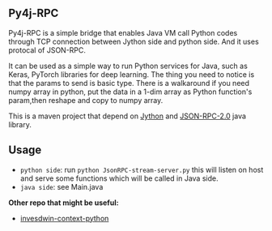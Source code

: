 ## Py4j-RPC

Py4j-RPC is a simple bridge that enables Java VM call Python codes through TCP connection between Jython side and python side. And it uses protocal of JSON-RPC.

It can be used as a simple way to run Python services for Java, such as Keras, PyTorch libraries for deep learning. The thing you need to notice is that the params to send is basic type. There is a walkaround if you need numpy array in python, put the data in a 1-dim array as Python function's param,then reshape and copy to numpy array.

This is a maven project that depend on [Jython](http://www.jython.org) and [JSON-RPC-2.0](http://www.jsonrpc.org/specification) java library.

## Usage

- `python side`: run `python JsonRPC-stream-server.py`
  this will listen on host and serve some functions which will be called in Java side.
- `java side`: see Main.java

**Other repo that might be useful:**
- [invesdwin-context-python](https://github.com/subes/invesdwin-context-python)
